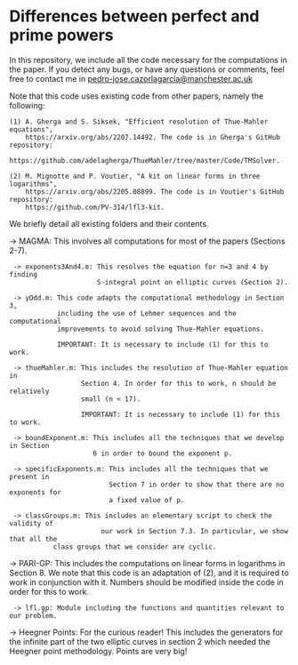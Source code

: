 # Differences between perfect and prime powers
 In this repository, we include all the code necessary for the computations in the paper.
 If you detect any bugs, or have any questions or comments, feel free to contact me in
	pedro-jose.cazorlagarcia@manchester.ac.uk
	
 Note that this code uses existing code from other papers, namely the following:
    
	(1) A. Gherga and S. Siksek, "Efficient resolution of Thue-Mahler equations", 
	    https://arxiv.org/abs/2207.14492. The code is in Gherga's GitHub repository:
		https://github.com/adelagherga/ThueMahler/tree/master/Code/TMSolver.
		
	(2) M. Mignotte and P. Voutier, "A kit on linear forms in three logarithms", 
		https://arxiv.org/abs/2205.08899. The code is in Voutier's GitHub repository:
		https://github.com/PV-314/lfl3-kit.
	
 We briefly detail all existing folders and their contents. 
 
 -> MAGMA: This involves all computations for most of the papers (Sections 2-7).
 
     -> exponents3And4.m: This resolves the equation for n=3 and 4 by finding
	                      S-integral point on elliptic curves (Section 2).
						  
	 -> yOdd.m: This code adapts the computational methodology in Section 3, 
	            including the use of Lehmer sequences and the computational 
				improvements to avoid solving Thue-Mahler equations.
				
				IMPORTANT: It is necessary to include (1) for this to work.
				
	 -> thueMahler.m: This includes the resolution of Thue-Mahler equation in 
	                  Section 4. In order for this to work, n should be relatively
					  small (n < 17).
					  
					  IMPORTANT: It is necessary to include (1) for this to work.
					  
	 -> boundExponent.m: This includes all the techniques that we develop in Section 
	                     6 in order to bound the exponent p. 
						 
	 -> specificExponents.m: This includes all the techniques that we present in 
	                         Section 7 in order to show that there are no exponents for
							 a fixed value of p.
	 
  	 -> classGroups.m: This includes an elementary script to check the validity of 
                           our work in Section 7.3. In particular, we show that all the 
			   class groups that we consider are cyclic.
							 
 -> PARI-GP: This includes the computations on linear forms in logarithms in Section 8.
             We note that this code is an adaptation of (2), and it is required to 
	     work in conjunction with it. Numbers should be modified inside the code in 
	     order for this to work.
      
     -> lfl.gp: Module including the functions and quantities relevant to our problem. 

 -> Heegner Points: For the curious reader! This includes the generators for the 
                    infinite part of the two elliptic curves in section 2 which
		    needed the Heegner point methodology. Points are very big!
      
